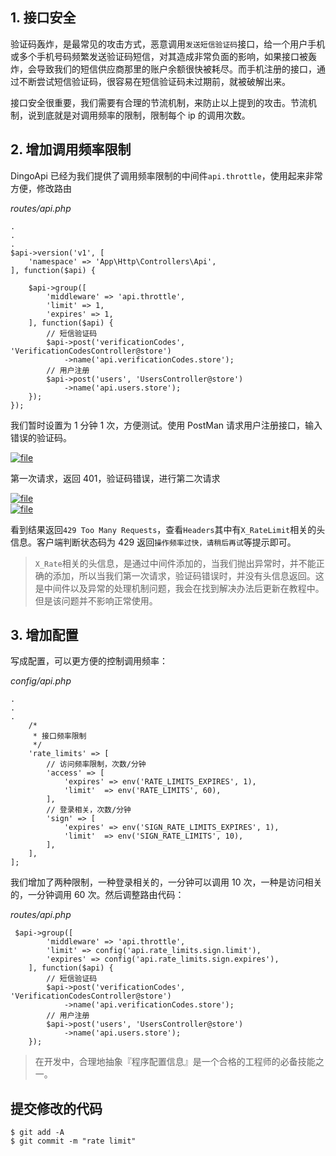 ## 1. 接口安全

验证码轰炸，是最常见的攻击方式，恶意调用`发送短信验证码`接口，给一个用户手机或多个手机号码频繁发送验证码短信，对其造成非常负面的影响，如果接口被轰炸，会导致我们的短信供应商那里的账户余额很快被耗尽。而手机注册的接口，通过不断尝试短信验证码，很容易在短信验证码未过期前，就被破解出来。

接口安全很重要，我们需要有合理的节流机制，来防止以上提到的攻击。节流机制，说到底就是对调用频率的限制，限制每个 ip 的调用次数。

## 2. 增加调用频率限制

DingoApi 已经为我们提供了调用频率限制的中间件`api.throttle`，使用起来非常方便，修改路由

_routes/api.php_

```
.
.
.
$api->version('v1', [
    'namespace' => 'App\Http\Controllers\Api',
], function($api) {

    $api->group([
        'middleware' => 'api.throttle',
        'limit' => 1, 
        'expires' => 1,
    ], function($api) {
        // 短信验证码
        $api->post('verificationCodes', 'VerificationCodesController@store')
            ->name('api.verificationCodes.store');
        // 用户注册
        $api->post('users', 'UsersController@store')
            ->name('api.users.store');
    });
});
```

我们暂时设置为 1 分钟 1 次，方便测试。使用 PostMan 请求用户注册接口，输入错误的验证码。

[![](https://iocaffcdn.phphub.org/uploads/images/201801/17/6351/exxlF6ED2h.png "file")](https://iocaffcdn.phphub.org/uploads/images/201801/17/6351/exxlF6ED2h.png)

第一次请求，返回 401，验证码错误，进行第二次请求

[![](https://iocaffcdn.phphub.org/uploads/images/201801/17/6351/WnvKXQ1fUX.png "file")](https://iocaffcdn.phphub.org/uploads/images/201801/17/6351/WnvKXQ1fUX.png)  
[![](https://iocaffcdn.phphub.org/uploads/images/201801/17/6351/ooIBmXTVNm.png "file")](https://iocaffcdn.phphub.org/uploads/images/201801/17/6351/ooIBmXTVNm.png)

看到结果返回`429 Too Many Requests`，查看`Headers`其中有`X_RateLimit`相关的头信息。客户端判断状态码为 429 返回`操作频率过快，请稍后再试`等提示即可。

> `X_Rate`相关的头信息，是通过中间件添加的，当我们抛出异常时，并不能正确的添加，所以当我们第一次请求，验证码错误时，并没有头信息返回。这是中间件以及异常的处理机制问题，我会在找到解决办法后更新在教程中。但是该问题并不影响正常使用。

## 3. 增加配置

写成配置，可以更方便的控制调用频率：

_config/api.php_

```
.
.
.
    /*
     * 接口频率限制
     */
    'rate_limits' => [
        // 访问频率限制，次数/分钟
        'access' => [
            'expires' => env('RATE_LIMITS_EXPIRES', 1),
            'limit'  => env('RATE_LIMITS', 60),
        ],
        // 登录相关，次数/分钟
        'sign' => [
            'expires' => env('SIGN_RATE_LIMITS_EXPIRES', 1),
            'limit'  => env('SIGN_RATE_LIMITS', 10),
        ],
    ],
];
```

我们增加了两种限制，一种登录相关的，一分钟可以调用 10 次，一种是访问相关的，一分钟调用 60 次。然后调整路由代码：

_routes/api.php_

```
 $api->group([
        'middleware' => 'api.throttle',
        'limit' => config('api.rate_limits.sign.limit'),
        'expires' => config('api.rate_limits.sign.expires'),
    ], function($api) {
        // 短信验证码
        $api->post('verificationCodes', 'VerificationCodesController@store')
            ->name('api.verificationCodes.store');
        // 用户注册
        $api->post('users', 'UsersController@store')
            ->name('api.users.store');
    });
```

> 在开发中，合理地抽象『程序配置信息』是一个合格的工程师的必备技能之一。

## 提交修改的代码

```
$ git add -A
$ git commit -m "rate limit"
```



